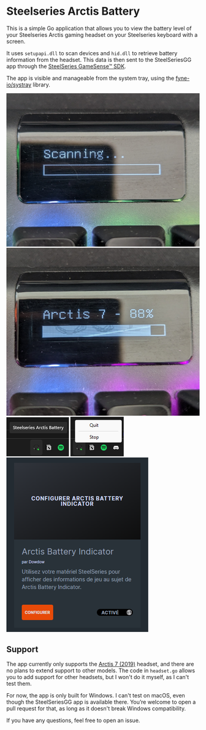# Steelseries Arctis Battery

This is a simple Go application that allows you to view the battery level of your Steelseries Arctis gaming headset on your Steelseries keyboard with a screen.

It uses `setupapi.dll` to scan devices and `hid.dll` to retrieve battery information from the headset. This data is then sent to the SteelSeriesGG app through the [SteelSeries GameSense™ SDK](https://github.com/SteelSeries/gamesense-sdk).

The app is visible and manageable from the system tray, using the [fyne-io/systray](https://github.com/fyne-io/systray) library.

![Scanning example](https://github.com/Dowdow/steelseries-arctis-battery/blob/main/screenshots/scanning.jpg?raw=true)
![Progress example](https://github.com/Dowdow/steelseries-arctis-battery/blob/main/screenshots/progress.jpg?raw=true)
![Systray example](https://github.com/Dowdow/steelseries-arctis-battery/blob/main/screenshots/tray.png?raw=true)
![Systray click example](https://github.com/Dowdow/steelseries-arctis-battery/blob/main/screenshots/tray-click.png?raw=true)
![SteelseriesGG example](https://github.com/Dowdow/steelseries-arctis-battery/blob/main/screenshots/sse.png?raw=true)

## Support

The app currently only supports the [Arctis 7 (2019)](https://steelseries.com/gaming-headsets/arctis-7) headset, and there are no plans to extend support to other models. The code in `headset.go` allows you to add support for other headsets, but I won't do it myself, as I can't test them.

For now, the app is only built for Windows. I can't test on macOS, even though the SteelSeriesGG app is available there. You’re welcome to open a pull request for that, as long as it doesn't break Windows compatibility.

If you have any questions, feel free to open an issue.
